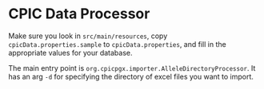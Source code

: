 # CPIC Data Processor

Make sure you look in `src/main/resources`, copy `cpicData.properties.sample` to `cpicData.properties`, and fill in the appropriate values for your database.

The main entry point is `org.cpicpgx.importer.AlleleDirectoryProcessor`. It has an arg `-d` for specifying the directory of excel files you want to import. 